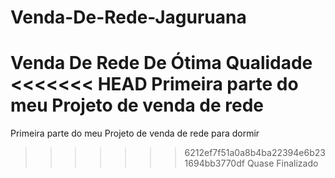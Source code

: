 # Venda-De-Rede-Jaguruana
 Venda De Rede De Ótima Qualidade
<<<<<<< HEAD
Primeira parte do meu Projeto de venda de rede
=======
Primeira parte do meu Projeto de venda de rede para dormir
>>>>>>> 6212ef7f51a0a8b4ba22394e6b231694bb3770df
Quase Finalizado